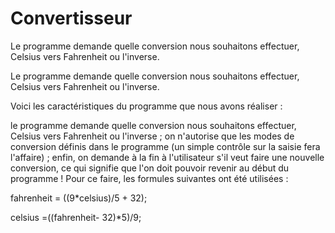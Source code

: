 # Convertisseur
Le programme demande quelle conversion nous souhaitons effectuer, Celsius vers Fahrenheit ou l'inverse.

Le programme demande quelle conversion nous souhaitons effectuer, Celsius vers Fahrenheit ou l'inverse.

Voici les caractéristiques du programme que nous avons réaliser :

le programme demande quelle conversion nous souhaitons effectuer, Celsius vers Fahrenheit ou l'inverse ; on n'autorise que les modes de conversion définis dans le programme (un simple contrôle sur la saisie fera l'affaire) ; enfin, on demande à la fin à l'utilisateur s'il veut faire une nouvelle conversion, ce qui signifie que l'on doit pouvoir revenir au début du programme !
Pour ce faire, les formules suivantes ont été utilisées : 

fahrenheit = ((9*celsius)/5 + 32);

celsius =((fahrenheit- 32)*5)/9;
